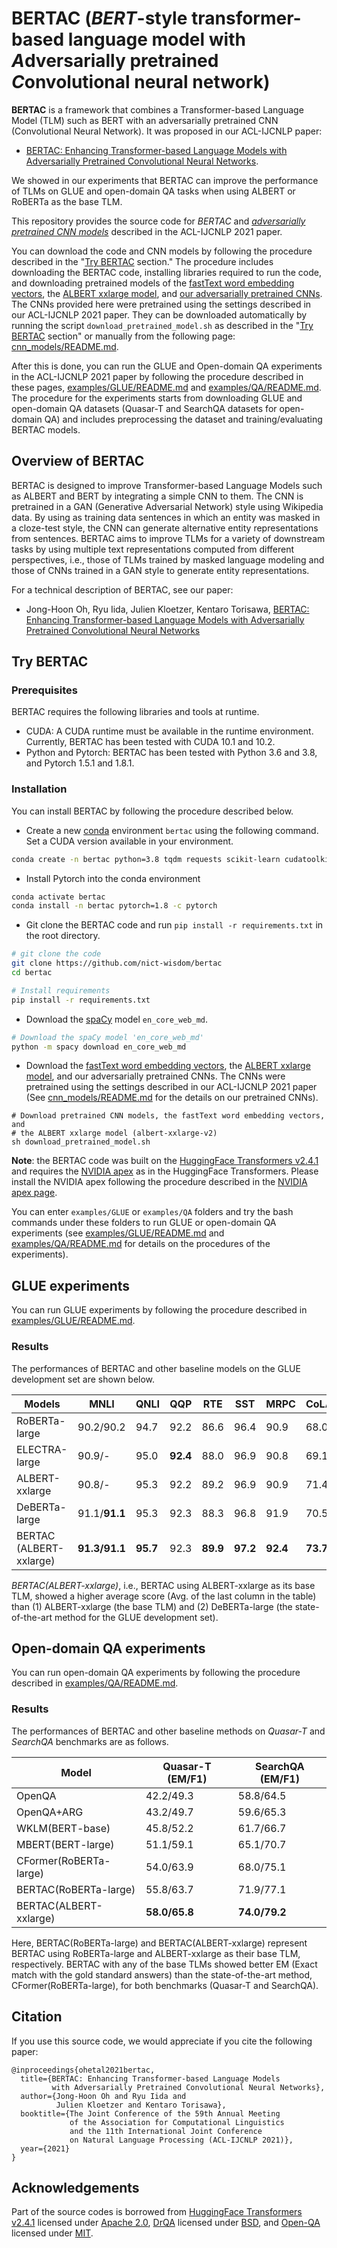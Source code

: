 BERTAC (*BERT*-style transformer-based language model with *A*dversarially pretrained *C*onvolutional neural network)
======

**BERTAC** is a framework that combines a Transformer-based Language Model (TLM) such as BERT with an adversarially pretrained CNN (Convolutional Neural Network). It was proposed in our ACL-IJCNLP paper:

* [BERTAC: Enhancing Transformer-based Language Models with Adversarially Pretrained Convolutional Neural Networks](https://2021.aclweb.org/). 

We showed in our experiments that BERTAC can improve the performance of TLMs on GLUE and open-domain QA tasks when using ALBERT or RoBERTa as the base TLM. 

This repository provides the source code for *BERTAC* and [*adversarially pretrained CNN models*](cnn_models/README.md) described in the ACL-IJCNLP 2021 paper.

You can download the code and CNN models by following the procedure described in the "[Try BERTAC](#try_bertac) section." The procedure includes downloading the BERTAC code, installing libraries required to run the code, and downloading pretrained models of the [fastText word embedding vectors](https://fasttext.cc/), the [ALBERT xxlarge model](https://github.com/google-research/albert), and [our adversarially pretrained CNNs](cnn_models/README.md). The CNNs provided here were pretrained using the settings described in our ACL-IJCNLP 2021 paper. They can be downloaded automatically by running the script `download_pretrained_model.sh` as described in the "[Try BERTAC](#try_bertac) section" or manually from the following page: [cnn_models/README.md](cnn_models/README.md).

After this is done, you can run the GLUE and Open-domain QA experiments in the ACL-IJCNLP 2021 paper by following the procedure described in these pages, [examples/GLUE/README.md](examples/GLUE/README.md) and [examples/QA/README.md](examples/QA/README.md). The procedure for the experiments starts from downloading GLUE and open-domain QA datasets (Quasar-T and SearchQA datasets for open-domain QA) and includes preprocessing the dataset and training/evaluating BERTAC models. 
 
## Overview of BERTAC
BERTAC is designed to improve Transformer-based Language Models such as ALBERT and BERT by integrating a simple CNN to them. The CNN is pretrained in a GAN (Generative Adversarial Network) style using Wikipedia data. By using as training data sentences in which an entity was masked in a cloze-test style, the CNN can generate alternative entity representations from sentences. BERTAC aims to improve TLMs for a variety of downstream tasks by using multiple text representations computed from different perspectives, i.e., those of TLMs trained by masked language modeling and those of CNNs trained in a GAN style to generate entity representations.

For a technical description of BERTAC, see our paper:

* Jong-Hoon Oh, Ryu Iida, Julien Kloetzer, Kentaro Torisawa, [BERTAC: Enhancing Transformer-based Language Models with Adversarially Pretrained Convolutional Neural Networks](https://2021.aclweb.org/) 


## <a name="try_bertac"></a>Try BERTAC 

### Prerequisites

BERTAC requires the following libraries and tools at runtime.

* CUDA: A CUDA runtime must be available in the runtime environment. Currently, BERTAC has been tested with CUDA 10.1 and 10.2.
* Python and Pytorch: BERTAC has been tested with Python 3.6 and 3.8, and Pytorch 1.5.1 and 1.8.1.

### Installation
You can install BERTAC by following the procedure described below. 

* Create a new [conda](https://www.anaconda.com/) environment `bertac` using the following command. Set a CUDA version available in your environment.

```bash
conda create -n bertac python=3.8 tqdm requests scikit-learn cudatoolkit cudnn lz4
```
* Install Pytorch into the conda environment

```bash
conda activate bertac
conda install -n bertac pytorch=1.8 -c pytorch
```

* Git clone the BERTAC code and run `pip install -r requirements.txt` in the root directory. 

```bash
# git clone the code
git clone https://github.com/nict-wisdom/bertac
cd bertac

# Install requirements
pip install -r requirements.txt
```

* Download the [spaCy](https://spacy.io/) model `en_core_web_md`.
 
```bash
# Download the spaCy model 'en_core_web_md' 
python -m spacy download en_core_web_md
```
* Download the [fastText word embedding vectors](https://fasttext.cc/), the [ALBERT xxlarge model](https://github.com/google-research/albert), and our adversarially pretrained CNNs. The CNNs were pretrained using the settings described in our ACL-IJCNLP 2021 paper (See [cnn_models/README.md](cnn_models/README.md) for the details on our pretrained CNNs).

```
# Download pretrained CNN models, the fastText word embedding vectors, and
# the ALBERT xxlarge model (albert-xxlarge-v2) 
sh download_pretrained_model.sh
```

**Note**: the BERTAC code was built on the [HuggingFace Transformers v2.4.1](https://github.com/huggingface/transformers/tree/v2.4.1) and requires the [NVIDIA apex](https://github.com/NVIDIA/apex) as in the HuggingFace Transformers. Please install the NVIDIA apex following the procedure described in the [NVIDIA apex page](https://github.com/NVIDIA/apex). 

You can enter `examples/GLUE` or `examples/QA` folders and try the bash commands under these folders to run GLUE or open-domain QA experiments (see [examples/GLUE/README.md](examples/GLUE/README.md) and [examples/QA/README.md](examples/QA/README.md) for details on the procedures of the experiments).

## GLUE experiments
You can run GLUE experiments by following the procedure described in [examples/GLUE/README.md](examples/GLUE/README.md). 

### Results
The performances of BERTAC and other baseline models on the GLUE development set are shown below. 

| Models            | MNLI         | QNLI     | QQP      | RTE      | SST    | MRPC     | CoLA     | STS      | Avg.    | 
|-------------------|--------------|----------|----------|----------|----------|----------|----------|----------|---------|
| RoBERTa-large     | 90.2/90.2    | 94.7     | 92.2     | 86.6     | 96.4     | 90.9     | 68.0     | 92.4     | 88.9    |
| ELECTRA-large     | 90.9/-       | 95.0     | **92.4** | 88.0     | 96.9     | 90.8     | 69.1     | 92.6     | 89.5    |
| ALBERT-xxlarge    | 90.8/-       | 95.3     | 92.2     | 89.2     | 96.9     | 90.9     | 71.4     | 93.0     | 90.0    |
| DeBERTa-large     | 91.1/**91.1**| 95.3     | 92.3     | 88.3     | 96.8     | 91.9     | 70.5     | 92.8     | 90.0    |
| BERTAC<br>(ALBERT-xxlarge)    | **91.3/91.1**| **95.7** | 92.3     | **89.9** | **97.2** | **92.4** | **73.7** | **93.1** | **90.7**|

*BERTAC(ALBERT-xxlarge)*, i.e., BERTAC using ALBERT-xxlarge as its base TLM, showed a higher average score (Avg. of the last column in the table) than (1) ALBERT-xxlarge (the base TLM) and (2) DeBERTa-large (the state-of-the-art method for the GLUE development set). 

## Open-domain QA experiments
You can run open-domain QA experiments by following the procedure described in [examples/QA/README.md](examples/QA/README.md). 

### Results
The performances of BERTAC and other baseline methods on *Quasar-T* and *SearchQA* benchmarks are as follows.

|Model	 				     |Quasar-T (EM/F1) |SearchQA (EM/F1) | 
|------------------------|-----------------|-----------------|
|OpenQA 				     |42.2/49.3        |58.8/64.5        | 
|OpenQA+ARG              |43.2/49.7        |59.6/65.3        |
|WKLM(BERT-base) 	     |45.8/52.2        |61.7/66.7        |
|MBERT(BERT-large)      |51.1/59.1        |65.1/70.7        |
|CFormer(RoBERTa-large) |54.0/63.9        |68.0/75.1        |
|BERTAC(RoBERTa-large)  |55.8/63.7        |71.9/77.1        |
|BERTAC(ALBERT-xxlarge) |**58.0/65.8**    |**74.0/79.2**    |

Here, BERTAC(RoBERTa-large) and BERTAC(ALBERT-xxlarge) represent BERTAC using RoBERTa-large and ALBERT-xxlarge as their base TLM, respectively. BERTAC with any of the base TLMs showed better EM (Exact match with the gold standard answers) than the state-of-the-art method, CFormer(RoBERTa-large), for both benchmarks (Quasar-T and SearchQA).

## Citation

If you use this source code, we would appreciate if you cite the following paper:

```
@inproceedings{ohetal2021bertac,
  title={BERTAC: Enhancing Transformer-based Language Models 
         with Adversarially Pretrained Convolutional Neural Networks},
  author={Jong-Hoon Oh and Ryu Iida and 
          Julien Kloetzer and Kentaro Torisawa},
  booktitle={The Joint Conference of the 59th Annual Meeting  
             of the Association for Computational Linguistics  
             and the 11th International Joint Conference 
             on Natural Language Processing (ACL-IJCNLP 2021)},
  year={2021}
}
```
## Acknowledgements

Part of the source codes is borrowed from [HuggingFace Transformers v2.4.1](https://github.com/huggingface/transformers/tree/v2.4.1) licensed under [Apache 2.0](https://github.com/huggingface/transformers/blob/v2.4.1/LICENSE), [DrQA](https://github.com/facebookresearch/DrQA) licensed under [BSD](https://github.com/facebookresearch/DrQA/blob/master/LICENSE), and [Open-QA](https://github.com/thunlp/OpenQA) licensed under [MIT](https://github.com/thunlp/OpenQA/blob/master/LICENSE).
